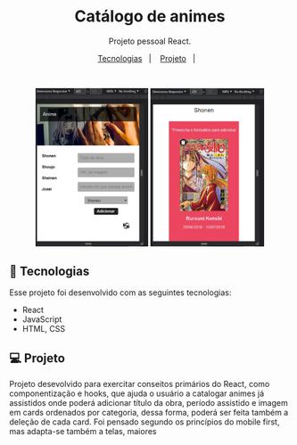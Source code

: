 <h1 align="center"> Catálogo de animes </h1>

<p align="center">
Projeto pessoal React.
</p>

<p align="center">
  <a href="#-tecnologias">Tecnologias</a>&nbsp;&nbsp;&nbsp;|&nbsp;&nbsp;&nbsp;
  <a href="#-projeto">Projeto</a>&nbsp;&nbsp;&nbsp;|&nbsp;&nbsp;&nbsp;
  
</p>

<br>

<p align="center">
  <img alt="Tela de formulário" src="./public/images/imageForm.png" width="40%">
  <img alt="Tela de cards e categorias" src="./public/images/imageCard.png" width="40.5%">
</p>

## 🚀 Tecnologias

Esse projeto foi desenvolvido com as seguintes tecnologias:

- React
- JavaScript
- HTML, CSS

## 💻 Projeto

Projeto desevolvido para exercitar conseitos primários do React, como componentização e hooks, que ajuda o usuário a catalogar animes já assistidos onde poderá adicionar título da obra, período assistido e imagem em cards ordenados por categoria, dessa forma, poderá ser feita também a deleção de cada card. Foi pensado segundo os princípios do mobile first, mas adapta-se também a telas, maiores  
